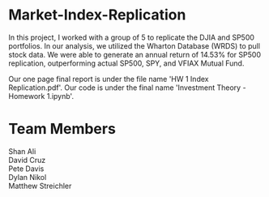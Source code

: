 # Market-Index-Replication
In this project, I worked with a group of 5 to replicate the DJIA and SP500 portfolios. In our analysis, we utilized the Wharton Database (WRDS) to pull stock data. We were able to generate an annual return of 14.53% for SP500 replication, outperforming actual SP500, SPY, and VFIAX Mutual Fund.

Our one page final report is under the file name 'HW 1 Index Replication.pdf'.
Our code is under the final name 'Investment Theory - Homework 1.ipynb'.

# Team Members
Shan Ali \
David Cruz \
Pete Davis \
Dylan Nikol \
Matthew Streichler 


